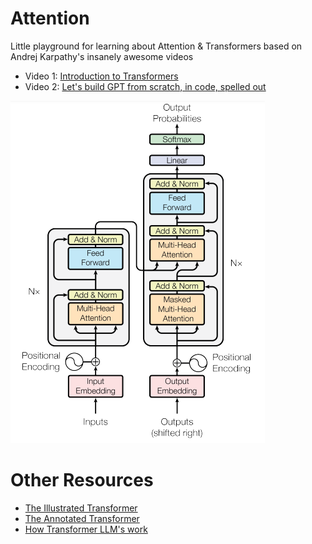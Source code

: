 # Attention

Little playground for learning about Attention & Transformers based on Andrej Karpathy's insanely awesome videos

- Video 1: [Introduction to Transformers](https://www.youtube.com/watch?v=XfpMkf4rD6E&t=45s&ab_channel=StanfordOnline)
- Video 2: [Let's build GPT from scratch, in code, spelled out](https://www.youtube.com/watch?v=kCc8FmEb1nY&t=37s&ab_channel=AndrejKarpathy)

![](media/diagram.png)

# Other Resources

- [The Illustrated Transformer](https://jalammar.github.io/illustrated-transformer/)
- [The Annotated Transformer](https://nlp.seas.harvard.edu/2018/04/03/attention.html)
- [How Transformer LLM's work](https://www.deeplearning.ai/short-courses/how-transformer-llms-work/?utm_campaign=handsonllm-launch&utm_medium=partner)
